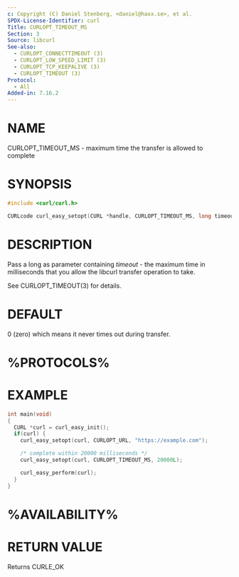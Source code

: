 ```yaml
---
c: Copyright (C) Daniel Stenberg, <daniel@haxx.se>, et al.
SPDX-License-Identifier: curl
Title: CURLOPT_TIMEOUT_MS
Section: 3
Source: libcurl
See-also:
  - CURLOPT_CONNECTTIMEOUT (3)
  - CURLOPT_LOW_SPEED_LIMIT (3)
  - CURLOPT_TCP_KEEPALIVE (3)
  - CURLOPT_TIMEOUT (3)
Protocol:
  - All
Added-in: 7.16.2
---
```


# NAME

CURLOPT_TIMEOUT_MS - maximum time the transfer is allowed to complete

# SYNOPSIS

~~~c
#include <curl/curl.h>

CURLcode curl_easy_setopt(CURL *handle, CURLOPT_TIMEOUT_MS, long timeout);
~~~

# DESCRIPTION

Pass a long as parameter containing *timeout* - the maximum time in
milliseconds that you allow the libcurl transfer operation to take.

See CURLOPT_TIMEOUT(3) for details.

# DEFAULT

0 (zero) which means it never times out during transfer.

# %PROTOCOLS%

# EXAMPLE

~~~c
int main(void)
{
  CURL *curl = curl_easy_init();
  if(curl) {
    curl_easy_setopt(curl, CURLOPT_URL, "https://example.com");

    /* complete within 20000 milliseconds */
    curl_easy_setopt(curl, CURLOPT_TIMEOUT_MS, 20000L);

    curl_easy_perform(curl);
  }
}
~~~

# %AVAILABILITY%

# RETURN VALUE

Returns CURLE_OK
